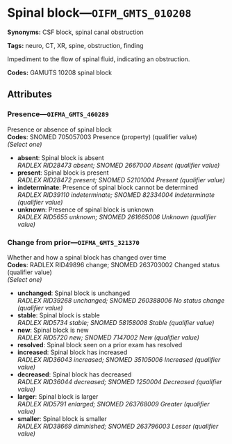 # Spinal block—`OIFM_GMTS_010208`

**Synonyms:** CSF block, spinal canal obstruction

**Tags:** neuro, CT, XR, spine, obstruction, finding

Impediment to the flow of spinal fluid, indicating an obstruction.

**Codes:** GAMUTS 10208 spinal block

## Attributes

### Presence—`OIFMA_GMTS_460289`

Presence or absence of spinal block  
**Codes**: SNOMED 705057003 Presence (property) (qualifier value)  
*(Select one)*

- **absent**: Spinal block is absent  
_RADLEX RID28473 absent; SNOMED 2667000 Absent (qualifier value)_
- **present**: Spinal block is present  
_RADLEX RID28472 present; SNOMED 52101004 Present (qualifier value)_
- **indeterminate**: Presence of spinal block cannot be determined  
_RADLEX RID39110 indeterminate; SNOMED 82334004 Indeterminate (qualifier value)_
- **unknown**: Presence of spinal block is unknown  
_RADLEX RID5655 unknown; SNOMED 261665006 Unknown (qualifier value)_

### Change from prior—`OIFMA_GMTS_321370`

Whether and how a spinal block has changed over time  
**Codes**: RADLEX RID49896 change; SNOMED 263703002 Changed status (qualifier value)  
*(Select one)*

- **unchanged**: Spinal block is unchanged  
_RADLEX RID39268 unchanged; SNOMED 260388006 No status change (qualifier value)_
- **stable**: Spinal block is stable  
_RADLEX RID5734 stable; SNOMED 58158008 Stable (qualifier value)_
- **new**: Spinal block is new  
_RADLEX RID5720 new; SNOMED 7147002 New (qualifier value)_
- **resolved**: Spinal block seen on a prior exam has resolved  
- **increased**: Spinal block has increased  
_RADLEX RID36043 increased; SNOMED 35105006 Increased (qualifier value)_
- **decreased**: Spinal block has decreased  
_RADLEX RID36044 decreased; SNOMED 1250004 Decreased (qualifier value)_
- **larger**: Spinal block is larger  
_RADLEX RID5791 enlarged; SNOMED 263768009 Greater (qualifier value)_
- **smaller**: Spinal block is smaller  
_RADLEX RID38669 diminished; SNOMED 263796003 Lesser (qualifier value)_